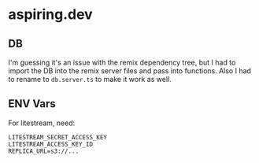 # aspiring.dev

## DB

I'm guessing it's an issue with the remix dependency tree, but I had to import the DB into the remix server files and pass into functions. Also I had to rename to `db.server.ts` to make it work as well.

## ENV Vars

For litestream, need:

```
LITESTREAM_SECRET_ACCESS_KEY
LITESTREAM_ACCESS_KEY_ID
REPLICA_URL=s3://...
```
